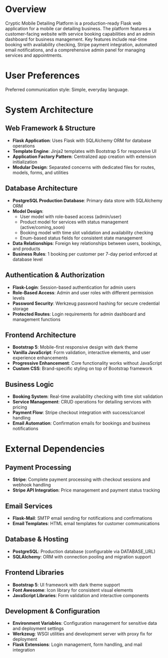 # Overview

Cryptic Mobile Detailing Platform is a production-ready Flask web application for a mobile car detailing business. The platform features a customer-facing website with service booking capabilities and an admin dashboard for business management. Key features include real-time booking with availability checking, Stripe payment integration, automated email notifications, and a comprehensive admin panel for managing services and appointments.

# User Preferences

Preferred communication style: Simple, everyday language.

# System Architecture

## Web Framework & Structure
- **Flask Application**: Uses Flask with SQLAlchemy ORM for database operations
- **Template Engine**: Jinja2 templates with Bootstrap 5 for responsive UI
- **Application Factory Pattern**: Centralized app creation with extension initialization
- **Modular Design**: Separated concerns with dedicated files for routes, models, forms, and utilities

## Database Architecture
- **PostgreSQL Production Database**: Primary data store with SQLAlchemy ORM
- **Model Design**: 
  - User model with role-based access (admin/user)
  - Product model for services with status management (active/coming_soon)
  - Booking model with time slot validation and availability checking
  - Enum-based status fields for consistent state management
- **Data Relationships**: Foreign key relationships between users, bookings, and products
- **Business Rules**: 1 booking per customer per 7-day period enforced at database level

## Authentication & Authorization
- **Flask-Login**: Session-based authentication for admin users
- **Role-Based Access**: Admin and user roles with different permission levels
- **Password Security**: Werkzeug password hashing for secure credential storage
- **Protected Routes**: Login requirements for admin dashboard and management functions

## Frontend Architecture
- **Bootstrap 5**: Mobile-first responsive design with dark theme
- **Vanilla JavaScript**: Form validation, interactive elements, and user experience enhancements
- **Progressive Enhancement**: Core functionality works without JavaScript
- **Custom CSS**: Brand-specific styling on top of Bootstrap framework

## Business Logic
- **Booking System**: Real-time availability checking with time slot validation
- **Service Management**: CRUD operations for detailing services with pricing
- **Payment Flow**: Stripe checkout integration with success/cancel handling
- **Email Automation**: Confirmation emails for bookings and business notifications

# External Dependencies

## Payment Processing
- **Stripe**: Complete payment processing with checkout sessions and webhook handling
- **Stripe API Integration**: Price management and payment status tracking

## Email Services
- **Flask-Mail**: SMTP email sending for notifications and confirmations
- **Email Templates**: HTML email templates for customer communications

## Database & Hosting
- **PostgreSQL**: Production database (configurable via DATABASE_URL)
- **SQLAlchemy**: ORM with connection pooling and migration support

## Frontend Libraries
- **Bootstrap 5**: UI framework with dark theme support
- **Font Awesome**: Icon library for consistent visual elements
- **JavaScript Libraries**: Form validation and interactive components

## Development & Configuration
- **Environment Variables**: Configuration management for sensitive data and deployment settings
- **Werkzeug**: WSGI utilities and development server with proxy fix for deployment
- **Flask Extensions**: Login management, form handling, and mail integration